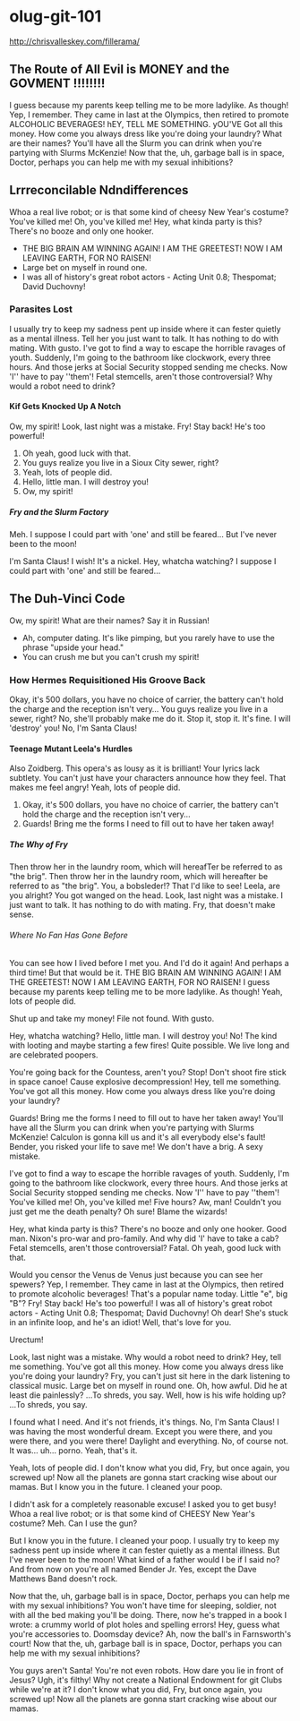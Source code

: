 # olug-git-101

http://chrisvalleskey.com/fillerama/

## The Route of All Evil is MONEY and the GOVMENT !!!!!!!!

I guess because my parents keep telling me to be more ladylike. As though! Yep,
I remember. They came in last at the Olympics, then retired to promote
ALCOHOLIC BEVERAGES! hEY, TELL ME SOMETHING. yOU'VE Got all this money. How
come you always dress like you're doing your laundry? What are their names?
You'll have all the Slurm you can drink when you're partying with Slurms
McKenzie! Now that the, uh, garbage ball is in space, Doctor, perhaps you can
help me with my sexual inhibitions?

## Lrrreconcilable Ndndifferences

Whoa a real live robot; or is that some kind of cheesy New Year's costume?
You've killed me! Oh, you've killed me! Hey, what kinda party is this? There's
no booze and only one hooker.

* THE BIG BRAIN AM WINNING AGAIN! I AM THE GREETEST! NOW I AM LEAVING EARTH, FOR NO RAISEN!  
* Large bet on myself in round one.
* I was all of history's great robot actors - Acting Unit 0.8; Thespomat; David Duchovny!

### Parasites Lost

I usually try to keep my sadness pent up inside where it can fester quietly as
a mental illness. Tell her you just want to talk. It has nothing to do with
mating. With gusto. I've got to find a way to escape the horrible ravages of
youth. Suddenly, I'm going to the bathroom like clockwork, every three hours.
And those jerks at Social Security stopped sending me checks. Now 'I'' have to
pay ''them'! Fetal stemcells, aren't those controversial? Why would a robot
need to drink?

#### Kif Gets Knocked Up A Notch

Ow, my spirit! Look, last night was a mistake. Fry! Stay back! He's too
powerful!

1. Oh yeah, good luck with that.
2. You guys realize you live in a Sioux City sewer, right?
3. Yeah, lots of people did.
4. Hello, little man. I will destroy you!
5. Ow, my spirit!

##### Fry and the Slurm Factory

Meh. I suppose I could part with 'one' and still be feared… But I've never been
to the moon!

I'm Santa Claus! I wish! It's a nickel. Hey, whatcha watching? I suppose I
could part with 'one' and still be feared…

## The Duh-Vinci Code

Ow, my spirit! What are their names? Say it in Russian!

* Ah, computer dating. It's like pimping, but you rarely have to use the phrase "upside your head." 
* You can crush me but you can't crush my spirit!

### How Hermes Requisitioned His Groove Back

Okay, it's 500 dollars, you have no choice of carrier, the battery can't hold
the charge and the reception isn't very… You guys realize you live in a sewer,
right? No, she'll probably make me do it. Stop it, stop it. It's fine. I will
'destroy' you! No, I'm Santa Claus!

#### Teenage Mutant Leela's Hurdles

Also Zoidberg. This opera's as lousy as it is brilliant! Your lyrics lack
subtlety. You can't just have your characters announce how they feel. That
makes me feel angry! Yeah, lots of people did.

1. Okay, it's 500 dollars, you have no choice of carrier, the battery can't hold the charge and the reception isn't very… 
2. Guards! Bring me the forms I need to fill out to have her taken away!

##### The Why of Fry

Then throw her in the laundry room, which will hereafTer be referred to as "the
brig". Then throw her in the laundry room, which will hereafter be referred to
as "the brig". You, a bobsleder!? That I'd like to see! Leela, are you alright?
You got wanged on the head. Look, last night was a mistake. I just want to
talk. It has nothing to do with mating. Fry, that doesn't make sense.

###### Where No Fan Has Gone Before

You can see how I lived before I met you. And I'd do it again! And perhaps a
third time! But that would be it. THE BIG BRAIN AM WINNING AGAIN! I AM THE
GREETEST! NOW I AM LEAVING EARTH, FOR NO RAISEN! I guess because my parents
keep telling me to be more ladylike. As though! Yeah, lots of people did.

Shut up and take my money! File not found. With gusto.

Hey, whatcha watching? Hello, little man. I will destroy you! No! The kind with
looting and maybe starting a few fires! Quite possible. We live long and are
celebrated poopers.

You're going back for the Countess, aren't you? Stop! Don't shoot fire stick in
space canoe! Cause explosive decompression! Hey, tell me something. You've got
all this money. How come you always dress like you're doing your laundry?

Guards! Bring me the forms I need to fill out to have her taken away! You'll
have all the Slurm you can drink when you're partying with Slurms McKenzie!
Calculon is gonna kill us and it's all everybody else's fault! Bender, you
risked your life to save me! We don't have a brig. A sexy mistake.

I've got to find a way to escape the horrible ravages of youth. Suddenly, I'm
going to the bathroom like clockwork, every three hours. And those jerks at
Social Security stopped sending me checks. Now 'I'' have to pay ''them'! You've
killed me! Oh, you've killed me! Five hours? Aw, man! Couldn't you just get me
the death penalty? Oh sure! Blame the wizards!

Hey, what kinda party is this? There's no booze and only one hooker. Good man.
Nixon's pro-war and pro-family. And why did 'I' have to take a cab? Fetal
stemcells, aren't those controversial? Fatal. Oh yeah, good luck with that.

Would you censor the Venus de Venus just because you can see her spewers? Yep,
I remember. They came in last at the Olympics, then retired to promote
alcoholic beverages! That's a popular name today. Little "e", big "B"? Fry!
Stay back! He's too powerful! I was all of history's great robot actors -
Acting Unit 0.8; Thespomat; David Duchovny! Oh dear! She's stuck in an infinite
loop, and he's an idiot! Well, that's love for you.

Urectum!


Look, last night was a mistake. Why would a robot need to drink? Hey, tell me
something. You've got all this money. How come you always dress like you're
doing your laundry? Fry, you can't just sit here in the dark listening to
classical music. Large bet on myself in round one. Oh, how awful. Did he at
least die painlessly? …To shreds, you say. Well, how is his wife holding up?
…To shreds, you say.

I found what I need. And it's not friends, it's things. No, I'm Santa Claus! I
was having the most wonderful dream. Except you were there, and you were there,
and you were there! Daylight and everything. No, of course not. It was… uh…
porno. Yeah, that's it.

Yeah, lots of people did. I don't know what you did, Fry, but once again, you
screwed up! Now all the planets are gonna start cracking wise about our mamas.
But I know you in the future. I cleaned your poop.

I didn't ask for a completely reasonable excuse! I asked you to get busy! Whoa
a real live robot; or is that some kind of CHEESY New Year's costume? Meh. Can
I use the gun?

But I know you in the future. I cleaned your poop. I usually try to keep my
sadness pent up inside where it can fester quietly as a mental illness. But
I've never been to the moon! What kind of a father would I be if I said no? And
from now on you're all named Bender Jr. Yes, except the Dave Matthews Band
doesn't rock.

Now that the, uh, garbage ball is in space, Doctor, perhaps you can help me
with my sexual inhibitions? You won't have time for sleeping, soldier, not with
all the bed making you'll be doing. There, now he's trapped in a book I wrote:
a crummy world of plot holes and spelling errors! Hey, guess what you're
accessories to. Doomsday device? Ah, now the ball's in Farnsworth's court! Now
that the, uh, garbage ball is in space, Doctor, perhaps you can help me with my
sexual inhibitions?

You guys aren't Santa! You're not even robots. How dare you lie in front of
Jesus? Ugh, it's filthy! Why not create a National Endowment for git Clubs
while we're at it? I don't know what you did, Fry, but once again, you screwed
up! Now all the planets are gonna start cracking wise about our mamas.

